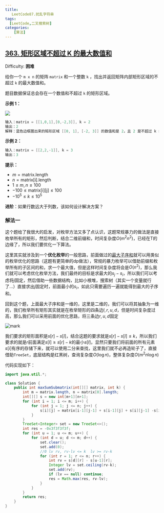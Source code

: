 ```yaml
---
title: 
   LeetCode87.扰乱字符串
tags: 
  [LeetCode,二叉搜索树]
categories:
	[算法]
---
```


## [363. 矩形区域不超过 K 的最大数值和](https://leetcode-cn.com/problems/max-sum-of-rectangle-no-larger-than-k/)

Difficulty: **困难**


给你一个 `m x n` 的矩阵 `matrix` 和一个整数 `k` ，找出并返回矩阵内部矩形区域的不超过 `k` 的最大数值和。

题目数据保证总会存在一个数值和不超过 `k` 的矩形区域。

**示例 1：**

![](https://i.loli.net/2021/04/30/Id4qFm7B1ongP8T.png)

```c
输入：matrix = [[1,0,1],[0,-2,3]], k = 2
输出：2
解释：蓝色边框圈出来的矩形区域 [[0, 1], [-2, 3]] 的数值和是 2，且 2 是不超过 k 的最大数字（k = 2）。
```

**示例 2：**

```c
输入：matrix = [[2,2,-1]], k = 3
输出：3
```

**提示：**

*   $m = \text{matrix.length}$
*   $n = \text{matrix[i].length}$
*   $1 \leq m, n \leq 100$
*   $-100 \leq \text{matrix[i][j]} \leq 100$
*   $-10^5 \leq k \leq 10^5$

**进阶**：如果行数远大于列数，该如何设计解决方案？

  
### 解法一

这个题给了我很大的启发，对枚举方法又多了点认识，这题常规暴力的做法是直接枚举所有的矩形，然后判断，结合二维前缀和，时间复杂度$O(m^2n^2)$，已经在T的边缘了，所以我们要优化一下算法。

这里其实就涉及到一个**优化枚举**的一般思路，前面做过的[最大子序和](https://imlgw.top/2019/09/01/leetcode-dong-tai-gui-hua/#53-%E6%9C%80%E5%A4%A7%E5%AD%90%E5%BA%8F%E5%92%8C)就可以用类似的枚举优化的思路（这题有更简单的dp做法），常规的暴力枚举可以借助前缀和枚举所有的子区间的和，求一个最大值，但是这样时间复杂度将会是$O(n^2)$，那么我们就可以考虑优化枚举方法，我们最终的目标是求最大的$s_j-s_i$，所以我们可以考虑将$j$固定，然后借助一些数据结构，比如小根堆，搜索树（其实一个变量就行了...）直接求出$j$固定时，前面最小的$s_i$，如此只需要遍历一遍就能得到最大的子序和。

回到这个题，上面最大子序和是一维的，这里是二维的，我们可以将其抽象为一维的，我们枚举所有矩形其实就是在枚举矩形的四条边$l,r,u,d$，但是时间复杂度过高，那么我们可以采用前面的优化思路，将三条边$r,u,d$固定

![mark](https://static.imlgw.top/blog/20210505/7nujFBoFs95s.png)

我们要求的矩形面积是$s[r]-s[l]$，结合这题的要求就是$s[r]-s[l] \leq k$，所以我们要求的就是$r$前面满足$s[l] \geq s[r]-k$的最小$s[l]$，显然只要我们将前面的所有元素$s[i]$有序的存储下来，就可以使用二分来查找，这里我们就不必再造轮子了，直接借助`TreeSet`，底层结构是红黑树，查询复杂度$O(\log{n})$，整体复杂度$O(m^2n\log{n})$

代码实现如下：
```java
import java.util.*;

class Solution {
    public int maxSumSubmatrix(int[][] matrix, int k) {
        int m = matrix.length, n = matrix[0].length;
        int[][] s = new int[m+1][n+1];
        for (int i = 1; i <= m; i++) {
            for (int j = 1; j <= n; j++) {
                s[i][j] = matrix[i-1][j-1] + s[i-1][j] + s[i][j-1] -s[i-1][j-1];
            }
        }
        TreeSet<Integer> set = new TreeSet<>();
        int res = -0x3f3f3f3f;
        for (int u = 1; u <= m; u++) {
            for (int d = u; d <= m; d++) {
                set.clear();
                set.add(0);
                //0 lv rv, rv-lv <= k  lv >= rv-k
                for (int r = 1; r <= n; r++) {
                    int rv = s[d][r] - s[u-1][r];
                    Integer lv = set.ceiling(rv-k);
                    set.add(rv);
                    if (lv == null) continue;
                    res = Math.max(res, rv-lv);
                }
            }
        }
        return res;
    }
}
```